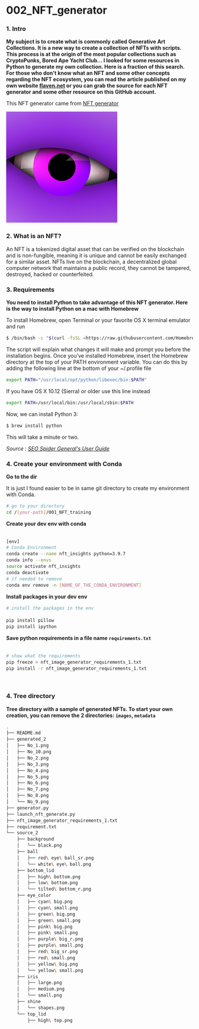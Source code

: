 # 002_NFT_generator

### 1. Intro

**My subject is to create what is commonly called Generative Art Collections. It is a new way to create a collection of NFTs with scripts. This process is at the origin of the most popular collections such as CryptoPunks, Bored Ape Yacht Club... I looked for some resources in Python to generate my own collection. Here is a fraction of this search. For those who don't know what an NFT and some other concepts regarding the NFT ecosystem, you can read the article published on my own website [flaven.net](https://flaven.fr/) or you can grab the source for each NFT generator and some other resource on this GitHub account.**


This NFT generator came from [NFT generator](https://github.com/yoyoismee/NFT-generator)


![NFT Example generated with 002_NFT_generator](example_nft.png "NFT Example generated with 002_NFT_generator")


### 2. What is an NFT?
An NFT is a tokenized digital asset that can be verified on the blockchain and is non-fungible, meaning it is unique and cannot be easily exchanged for a similar asset. NFTs live on the blockchain, a decentralized global computer network that maintains a public record, they cannot be tampered, destroyed, hacked or counterfeited.


### 3. Requirements
**You need to install Python to take advantage of this NFT generator. Here is the way to install Python on a mac with Homebrew**

To install Homebrew, open Terminal or your favorite OS X terminal emulator and run

```bash
$ /bin/bash -c "$(curl -fsSL <https://raw.githubusercontent.com/Homebrew/install/master/install.sh>)"
```


The script will explain what changes it will make and prompt you before the installation begins. Once you’ve installed Homebrew, insert the Homebrew directory at the top of your PATH environment variable. You can do this by adding the following line at the bottom of your ~/.profile file

```bash
export PATH="/usr/local/opt/python/libexec/bin:$PATH"
```

If you have OS X 10.12 (Sierra) or older use this line instead

```bash
export PATH=/usr/local/bin:/usr/local/sbin:$PATH
```

Now, we can install Python 3:

```bash
$ brew install python
```

This will take a minute or two.

*Source : [SEO Spider General's User Guide](https://docs.python-guide.org/starting/install3/osx/)*

### 4. Create your environment with Conda

**Go to the dir**

It is just I found easier to be in same git directory to create my environment with Conda.

```bash
# go to your directory
cd /[your-path]/001_NFT_training
```

**Create your dev env with conda**

```bash

[env]
# Conda Environment
conda create --name nft_insights python=3.9.7
conda info --envs
source activate nft_insights
conda deactivate
# if needed to remove
conda env remove -n [NAME_OF_THE_CONDA_ENVIRONMENT]

```


**Install packages in your dev env**

```bash
# install the packages in the env

pip install pillow
pip install ipython
```

**Save python requirements in a file name `requirements.txt`**

```bash

# show what the requirements
pip freeze > nft_image_generator_requirements_1.txt
pip install -r nft_image_generator_requirements_1.txt




```


### 4. Tree directory

**Tree directory with a sample of generated NFTs. To start your own creation, you can remove the 2 directories: `images`, `metadata`**



```bash
.
├── README.md
├── generated_2
│   ├── No_1.png
│   ├── No_10.png
│   ├── No_2.png
│   ├── No_3.png
│   ├── No_4.png
│   ├── No_5.png
│   ├── No_6.png
│   ├── No_7.png
│   ├── No_8.png
│   └── No_9.png
├── generator.py
├── launch_nft_generate.py
├── nft_image_generator_requirements_1.txt
├── requirement.txt
└── source_2
    ├── background
    │   └── black.png
    ├── ball
    │   ├── red\ eye\ ball_sr.png
    │   └── white\ eye\ ball.png
    ├── bottom_lid
    │   ├── high\ bottom.png
    │   ├── low\ bottom.png
    │   └── tilted\ bottom_r.png
    ├── eye_color
    │   ├── cyan\ big.png
    │   ├── cyan\ small.png
    │   ├── green\ big.png
    │   ├── green\ small.png
    │   ├── pink\ big.png
    │   ├── pink\ small.png
    │   ├── purple\ big_r.png
    │   ├── purple\ small.png
    │   ├── red\ big_sr.png
    │   ├── red\ small.png
    │   ├── yellow\ big.png
    │   └── yellow\ small.png
    ├── iris
    │   ├── large.png
    │   ├── medium.png
    │   └── small.png
    ├── shine
    │   └── shapes.png
    └── top_lid
        ├── high\ top.png
```




<!-- 
## VIDEOS

[Python, Screaming Frog, SEO, Automate, POC Part 1 Manipulating Data with Streamlit & SQLite with the help of SQLAlchemy](https://www.youtube.com/watch?v=6R0HYHIVVUQ)
[![Python, Screaming Frog, SEO, Automate, POC Part 1 Manipulating Data with Streamlit & SQLite with the help of SQLAlchemy](howto_python_automate_screaming_frog_using_sql_lite_streamlit_good_001.png)](https://www.youtube.com/watch?v=6R0HYHIVVUQ)

[Python, Screaming Frog, SEO, Automate, POC Part 2 Creating Database in SQLite with Streamlit and SQLAlchemy](https://www.youtube.com/watch?v=i_WrW5-i2wY)
[![Python, Screaming Frog, SEO, Automate, POC Part 2 Creating Database in SQLite with Streamlit and SQLAlchemy](howto_python_automate_screaming_frog_using_sql_lite_streamlit_002.png)](https://www.youtube.com/watch?v=i_WrW5-i2wY)

[Python, Screaming Frog, SEO, Automate, POC Part 3 Creating Database in SQLite with Streamlit and SQLAlchemy](https://www.youtube.com/watch?v=PMC36ZGDWQ8)
[![Python, Screaming Frog, SEO, Automate, POC Part 3 Creating Database in SQLite with Streamlit and SQLAlchemy](howto_python_automate_screaming_frog_using_the_streamlit_003.png)](https://www.youtube.com/watch?v=PMC36ZGDWQ8)
 -->
